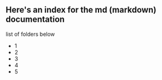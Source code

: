 ## Here's an index for the md (markdown) documentation ##

list of folders below
 
- 1
- 2
- 3
- 4
- 5
